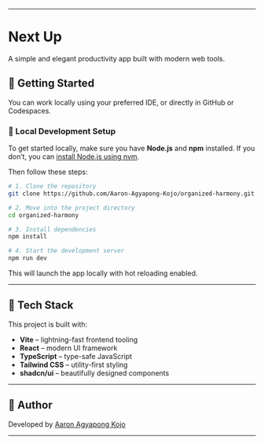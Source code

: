 
---

# Next Up

A simple and elegant productivity app built with modern web tools.

## 🚀 Getting Started

You can work locally using your preferred IDE, or directly in GitHub or Codespaces.

### 🔧 Local Development Setup

To get started locally, make sure you have **Node.js** and **npm** installed. If you don’t, you can [install Node.js using nvm](https://github.com/nvm-sh/nvm#installing-and-updating).

Then follow these steps:

```bash
# 1. Clone the repository
git clone https://github.com/Aaron-Agyapong-Kojo/organized-harmony.git

# 2. Move into the project directory
cd organized-harmony

# 3. Install dependencies
npm install

# 4. Start the development server
npm run dev
```

This will launch the app locally with hot reloading enabled.


---

## 🧰 Tech Stack

This project is built with:

* **Vite** – lightning-fast frontend tooling
* **React** – modern UI framework
* **TypeScript** – type-safe JavaScript
* **Tailwind CSS** – utility-first styling
* **shadcn/ui** – beautifully designed components

---

## 👤 Author

Developed by [Aaron Agyapong Kojo](https://github.com/Aaron-Agyapong-Kojo)

---


